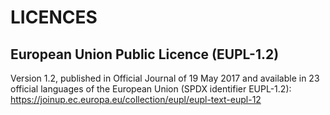 # LICENCES

## European Union Public Licence (EUPL-1.2)
Version 1.2, published in Official Journal of 19 May 2017 and available in 23 official languages of the European Union (SPDX identifier EUPL-1.2):  
https://joinup.ec.europa.eu/collection/eupl/eupl-text-eupl-12
